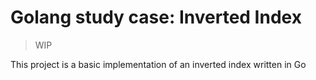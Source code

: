 # Golang study case: Inverted Index

> WIP

This project is a basic implementation of an inverted index written in Go
